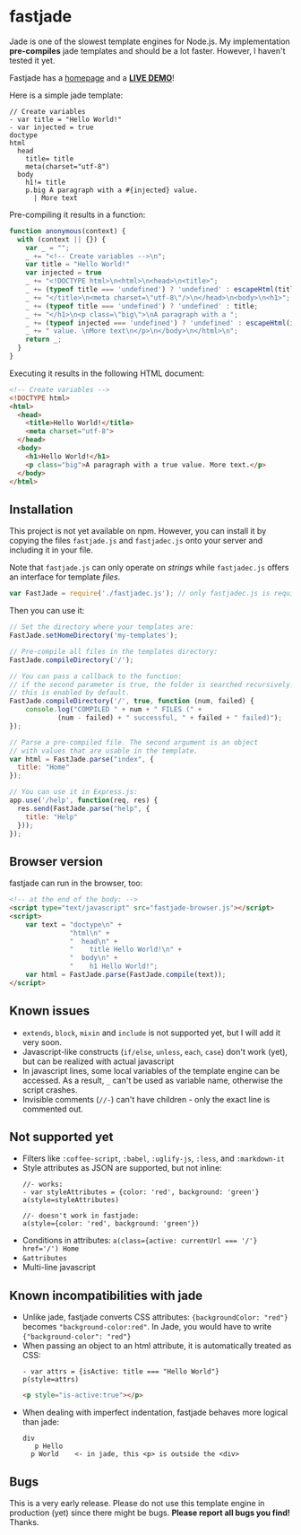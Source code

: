 # fastjade
Jade is one of the slowest template engines for Node.js. My implementation **pre-compiles** jade templates and should be a lot faster. However, I haven't tested it yet.

Fastjade has a <a href="http://aloso.bplaced.net/fastjade/">homepage</a> and a <a href="http://aloso.bplaced.net/fastjade/"><b>LIVE DEMO</b></a>!

Here is a simple jade template:

```jade
// Create variables
- var title = "Hello World!"
- var injected = true
doctype
html
  head
    title= title
    meta(charset="utf-8")
  body
    h1!= title
    p.big A paragraph with a #{injected} value. 
      | More text
```

Pre-compiling it results in a function:

```javascript
function anonymous(context) {
  with (context || {}) {
    var _ = "";
    _ += "<!-- Create variables -->\n";
    var title = "Hello World!"
    var injected = true
    _ += "<!DOCTYPE html>\n<html>\n<head>\n<title>";
    _ += (typeof title === 'undefined') ? 'undefined' : escapeHtml(title);
    _ += "</title>\n<meta charset=\"utf-8\"/>\n</head>\n<body>\n<h1>";
    _ += (typeof title === 'undefined') ? 'undefined' : title;
    _ += "</h1>\n<p class=\"big\">\nA paragraph with a ";
    _ += (typeof injected === 'undefined') ? 'undefined' : escapeHtml(injected);
    _ += " value. \nMore text\n</p>\n</body>\n</html>\n";
    return _;
  }
}
```

Executing it results in the following HTML document:

```html
<!-- Create variables -->
<!DOCTYPE html>
<html>
  <head>
    <title>Hello World!</title>
    <meta charset="utf-8">
  </head>
  <body>
    <h1>Hello World!</h1>
    <p class="big">A paragraph with a true value. More text.</p>
  </body>
</html>
```

## Installation

This project is not yet available on npm. However, you can install it by copying the files `fastjade.js` and `fastjadec.js` onto your server and including it in your file.

Note that `fastjade.js` can only operate on *strings* while `fastjadec.js` offers an interface for template *files*.

```javascript
var FastJade = require('./fastjadec.js'); // only fastjadec.js is required!
```

Then you can use it:

```javascript
// Set the directory where your templates are:
FastJade.setHomeDirectory('my-templates');

// Pre-compile all files in the templates directory:
FastJade.compileDirectory('/');

// You can pass a callback to the function:
// if the second parameter is true, the folder is searched recursively.
// this is enabled by default.
FastJade.compileDirectory('/', true, function (num, failed) {
    console.log("COMPILED " + num + " FILES (" +
            (num - failed) + " successful, " + failed + " failed)");
});

// Parse a pre-compiled file. The second argument is an object
// with values that are usable in the template.
var html = FastJade.parse("index", {
  title: "Home"
});

// You can use it in Express.js:
app.use('/help', function(req, res) {
  res.send(FastJade.parse("help", {
    title: "Help"
  }));
});

```

## Browser version

fastjade can run in the browser, too:

```html
<!-- at the end of the body: -->
<script type="text/javascript" src="fastjade-browser.js"></script>
<script>
    var text = "doctype\n" +
               "html\n" +
               "  head\n" +
               "    title Hello World!\n" +
               "  body\n" +
               "    h1 Hello World!";
    var html = FastJade.parse(FastJade.compile(text));
</script>
```

## Known issues

  * `extends`, `block`, `mixin` and `include` is not supported yet, but I will add it very soon.
  * Javascript-like constructs (`if/else`, `unless`, `each`, `case`) don't work (yet), but can be realized with actual javascript
  * In javascript lines, some local variables of the template engine can be accessed. As a result, `_` can't be used as variable name, otherwise the script crashes.
  * Invisible comments (`//-`) can't have children - only the exact line is commented out.


## Not supported yet

  * Filters like `:coffee-script`, `:babel`, `:uglify-js`, `:less`, and `:markdown-it`
  * Style attributes as JSON are supported, but not inline:
    ```jade
    //- works:
    - var styleAttributes = {color: 'red', background: 'green'}
    a(style=styleAttributes)
    
    //- doesn't work in fastjade:
    a(style={color: 'red', background: 'green'})
    ```
  * Conditions in attributes: `a(class={active: currentUrl === '/'} href='/') Home`
  * `&attributes`
  * Multi-line javascript

## Known incompatibilities with jade

  * Unlike jade, fastjade converts CSS attributes: `{backgroundColor: "red"}` becomes `"background-color:red"`. In Jade, you would have to write `{"background-color": "red"}`
  * When passing an object to an html attribute, it is automatically treated as CSS:
    ```jade
    - var attrs = {isActive: title === "Hello World"}
    p(style=attrs)
    ```
    ```html
    <p style="is-active:true"></p>
    ```
  * When dealing with imperfect indentation, fastjade behaves more logical than jade:
    ```jade
    div
       p Hello
      p World    <- in jade, this <p> is outside the <div>
    ```

## Bugs

This is a very early release. Please do not use this template engine in production (yet) since there might be bugs. **Please report all bugs you find!** Thanks.
